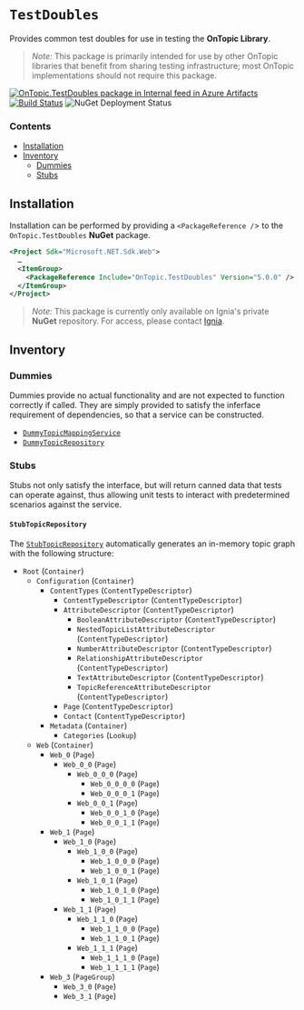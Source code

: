 ﻿# `TestDoubles`
Provides common test doubles for use in testing the **OnTopic Library**. 

> _Note:_ This package is primarily intended for use by other OnTopic libraries that benefit from sharing testing infrastructure; most OnTopic implementations should not require this package. 

[![OnTopic.TestDoubles package in Internal feed in Azure Artifacts](https://igniasoftware.feeds.visualstudio.com/_apis/public/Packaging/Feeds/46d5f49c-5e1e-47bb-8b14-43be6c719ba8/Packages/3a741b7a-7fa1-4bdb-bc55-efbac3f04e6c/Badge)](https://igniasoftware.visualstudio.com/OnTopic/_packaging?_a=package&feed=46d5f49c-5e1e-47bb-8b14-43be6c719ba8&package=3a741b7a-7fa1-4bdb-bc55-efbac3f04e6c&preferRelease=true)
[![Build Status](https://igniasoftware.visualstudio.com/OnTopic/_apis/build/status/OnTopic-CI-V3?branchName=master)](https://igniasoftware.visualstudio.com/OnTopic/_build/latest?definitionId=7&branchName=master)
![NuGet Deployment Status](https://rmsprodscussu1.vsrm.visualstudio.com/A09668467-721c-4517-8d2e-aedbe2a7d67f/_apis/public/Release/badge/bd7f03e0-6fcf-4ec6-939d-4e995668d40f/2/2)

### Contents
- [Installation](#installation)
- [Inventory](#inventory)
  - [Dummies](#dummies)
  - [Stubs](#stubs) 

## Installation
Installation can be performed by providing a `<PackageReference /`> to the `OnTopic.TestDoubles` **NuGet** package.
```xml
<Project Sdk="Microsoft.NET.Sdk.Web">
  …
  <ItemGroup>
    <PackageReference Include="OnTopic.TestDoubles" Version="5.0.0" />
  </ItemGroup>
</Project>
```

> *Note:* This package is currently only available on Ignia's private **NuGet** repository. For access, please contact [Ignia](http://www.ignia.com/).

## Inventory

### Dummies
Dummies provide no actual functionality and are not expected to function correctly if called. They are simply provided to satisfy the inferface requirement of dependencies, so that a service can be constructed.

- [`DummyTopicMappingService`](DummyTopicMappingService.cs)
- [`DummyTopicRepository`](DummyTopicRepository.cs)

### Stubs
Stubs not only satisfy the interface, but will return canned data that tests can operate against, thus allowing unit tests to interact with predetermined scenarios against the service.

#### `StubTopicRepository`

The [`StubTopicRepository`](StubTopicRepository.cs) automatically generates an in-memory topic graph with the following structure:

- `Root` (`Container`)
  - `Configuration` (`Container`)
    - `ContentTypes` (`ContentTypeDescriptor`)
      - `ContentTypeDescriptor` (`ContentTypeDescriptor`)
      - `AttributeDescriptor` (`ContentTypeDescriptor`)  
        - `BooleanAttributeDescriptor` (`ContentTypeDescriptor`)
        - `NestedTopicListAttributeDescriptor` (`ContentTypeDescriptor`)
        - `NumberAttributeDescriptor` (`ContentTypeDescriptor`)
        - `RelationshipAttributeDescriptor` (`ContentTypeDescriptor`)
        - `TextAttributeDescriptor` (`ContentTypeDescriptor`)
        - `TopicReferenceAttributeDescriptor` (`ContentTypeDescriptor`)
      - `Page` (`ContentTypeDescriptor`)
      - `Contact` (`ContentTypeDescriptor`)
    - `Metadata` (`Container`)
      - `Categories` (`Lookup`)
  - `Web` (`Container`)
    - `Web_0` (`Page`)
      - `Web_0_0` (`Page`)
        - `Web_0_0_0` (`Page`)
          - `Web_0_0_0_0` (`Page`)
          - `Web_0_0_0_1` (`Page`)
        - `Web_0_0_1` (`Page`)
          - `Web_0_0_1_0` (`Page`)
          - `Web_0_0_1_1` (`Page`)
    - `Web_1` (`Page`)
      - `Web_1_0` (`Page`)
        - `Web_1_0_0` (`Page`)
          - `Web_1_0_0_0` (`Page`)
          - `Web_1_0_0_1` (`Page`)
        - `Web_1_0_1` (`Page`)
          - `Web_1_0_1_0` (`Page`)
          - `Web_1_0_1_1` (`Page`)
      - `Web_1_1` (`Page`)
        - `Web_1_1_0` (`Page`)
          - `Web_1_1_0_0` (`Page`)
          - `Web_1_1_0_1` (`Page`)
        - `Web_1_1_1` (`Page`)
          - `Web_1_1_1_0` (`Page`)
          - `Web_1_1_1_1` (`Page`)
    - `Web_3` (`PageGroup`)
      - `Web_3_0` (`Page`)
      - `Web_3_1` (`Page`)